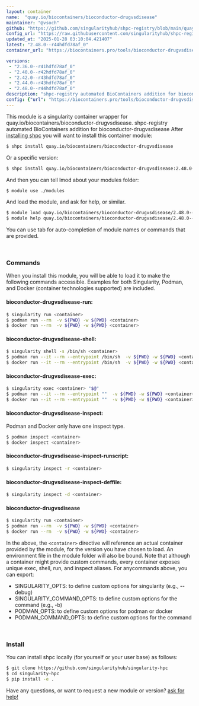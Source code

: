 ```yaml
---
layout: container
name:  "quay.io/biocontainers/bioconductor-drugvsdisease"
maintainer: "@vsoch"
github: "https://github.com/singularityhub/shpc-registry/blob/main/quay.io/biocontainers/bioconductor-drugvsdisease/container.yaml"
config_url: "https://raw.githubusercontent.com/singularityhub/shpc-registry/main/quay.io/biocontainers/bioconductor-drugvsdisease/container.yaml"
updated_at: "2025-01-28 03:10:04.421407"
latest: "2.48.0--r44hdfd78af_0"
container_url: "https://biocontainers.pro/tools/bioconductor-drugvsdisease"

versions:
 - "2.36.0--r41hdfd78af_0"
 - "2.40.0--r42hdfd78af_0"
 - "2.42.0--r43hdfd78af_0"
 - "2.44.0--r43hdfd78af_0"
 - "2.48.0--r44hdfd78af_0"
description: "shpc-registry automated BioContainers addition for bioconductor-drugvsdisease"
config: {"url": "https://biocontainers.pro/tools/bioconductor-drugvsdisease", "maintainer": "@vsoch", "description": "shpc-registry automated BioContainers addition for bioconductor-drugvsdisease", "latest": {"2.48.0--r44hdfd78af_0": "sha256:e8be12488fcf477d97aba335b6bdeb9f19bf5b652252d99296cca5f3db9aab06"}, "tags": {"2.36.0--r41hdfd78af_0": "sha256:7598c01a8c906e583ebb572d584cd4f6703612817d0c04d031d75356466c1787", "2.40.0--r42hdfd78af_0": "sha256:873418becae84e7df68da39554c5d1ec68294731a269d93691e01d5277de1d99", "2.42.0--r43hdfd78af_0": "sha256:88e7fb3dd551358025bbdd2700b48245e3f323ef20be70b6a11efa7276c0222f", "2.44.0--r43hdfd78af_0": "sha256:ad0ea08a3ac8999cb43cc5487856c9b4cd8d0aeeb1dd9b4be8a3bba0fdf7538d", "2.48.0--r44hdfd78af_0": "sha256:e8be12488fcf477d97aba335b6bdeb9f19bf5b652252d99296cca5f3db9aab06"}, "docker": "quay.io/biocontainers/bioconductor-drugvsdisease"}
---
```


This module is a singularity container wrapper for quay.io/biocontainers/bioconductor-drugvsdisease.
shpc-registry automated BioContainers addition for bioconductor-drugvsdisease
After [installing shpc](#install) you will want to install this container module:


```bash
$ shpc install quay.io/biocontainers/bioconductor-drugvsdisease
```

Or a specific version:

```bash
$ shpc install quay.io/biocontainers/bioconductor-drugvsdisease:2.48.0--r44hdfd78af_0
```

And then you can tell lmod about your modules folder:

```bash
$ module use ./modules
```

And load the module, and ask for help, or similar.

```bash
$ module load quay.io/biocontainers/bioconductor-drugvsdisease/2.48.0--r44hdfd78af_0
$ module help quay.io/biocontainers/bioconductor-drugvsdisease/2.48.0--r44hdfd78af_0
```

You can use tab for auto-completion of module names or commands that are provided.

<br>

### Commands

When you install this module, you will be able to load it to make the following commands accessible.
Examples for both Singularity, Podman, and Docker (container technologies supported) are included.

#### bioconductor-drugvsdisease-run:

```bash
$ singularity run <container>
$ podman run --rm  -v ${PWD} -w ${PWD} <container>
$ docker run --rm  -v ${PWD} -w ${PWD} <container>
```

#### bioconductor-drugvsdisease-shell:

```bash
$ singularity shell -s /bin/sh <container>
$ podman run --it --rm --entrypoint /bin/sh  -v ${PWD} -w ${PWD} <container>
$ docker run --it --rm --entrypoint /bin/sh  -v ${PWD} -w ${PWD} <container>
```

#### bioconductor-drugvsdisease-exec:

```bash
$ singularity exec <container> "$@"
$ podman run --it --rm --entrypoint ""  -v ${PWD} -w ${PWD} <container> "$@"
$ docker run --it --rm --entrypoint ""  -v ${PWD} -w ${PWD} <container> "$@"
```

#### bioconductor-drugvsdisease-inspect:

Podman and Docker only have one inspect type.

```bash
$ podman inspect <container>
$ docker inspect <container>
```

#### bioconductor-drugvsdisease-inspect-runscript:

```bash
$ singularity inspect -r <container>
```

#### bioconductor-drugvsdisease-inspect-deffile:

```bash
$ singularity inspect -d <container>
```



#### bioconductor-drugvsdisease

```bash
$ singularity run <container>
$ podman run --rm  -v ${PWD} -w ${PWD} <container>
$ docker run --rm  -v ${PWD} -w ${PWD} <container>
```


In the above, the `<container>` directive will reference an actual container provided
by the module, for the version you have chosen to load. An environment file in the
module folder will also be bound. Note that although a container
might provide custom commands, every container exposes unique exec, shell, run, and
inspect aliases. For anycommands above, you can export:

 - SINGULARITY_OPTS: to define custom options for singularity (e.g., --debug)
 - SINGULARITY_COMMAND_OPTS: to define custom options for the command (e.g., -b)
 - PODMAN_OPTS: to define custom options for podman or docker
 - PODMAN_COMMAND_OPTS: to define custom options for the command

<br>

### Install

You can install shpc locally (for yourself or your user base) as follows:

```bash
$ git clone https://github.com/singularityhub/singularity-hpc
$ cd singularity-hpc
$ pip install -e .
```

Have any questions, or want to request a new module or version? [ask for help!](https://github.com/singularityhub/singularity-hpc/issues)